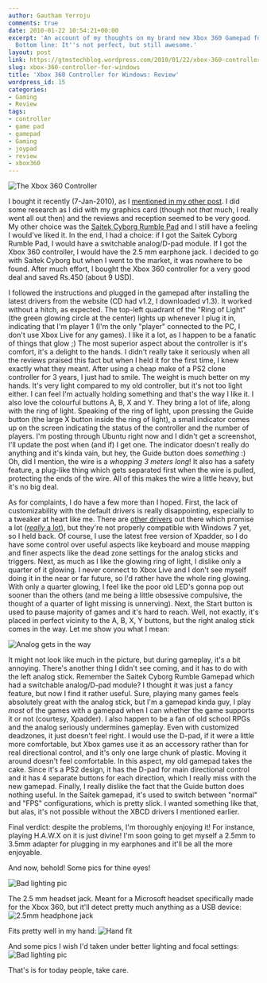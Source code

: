 ```yaml
---
author: Gautham Yerroju
comments: true
date: 2010-01-22 10:54:21+00:00
excerpt: 'An account of my thoughts on my brand new Xbox 360 Gamepad for Windows.
  Bottom line: It''s not perfect, but still awesome.'
layout: post
link: https://gtmstechblog.wordpress.com/2010/01/22/xbox-360-controller-for-windows/
slug: xbox-360-controller-for-windows
title: 'Xbox 360 Controller for Windows: Review'
wordpress_id: 15
categories:
- Gaming
- Review
tags:
- controller
- game pad
- gamepad
- Gaming
- joypad
- review
- xbox360
---
```

![The Xbox 360 Controller](images/2010-01-22-xbox-360-controller-for-windows/main.jpg)

I bought it recently (7-Jan-2010), as I [mentioned in my other post](http://gtmstechblog.wordpress.com/2010/01/21/new-brains-for-my-machine/ "The new brains for my machine"). I did some research as I did with my graphics card (though not _that_ much, I really went all out then) and the reviews and reception seemed to be very good. My other choice was the [Saitek Cyborg Rumble Pad](http://www.saitek.com/uk/prod/p3600.htm "Official product page") and I still have a feeling I would've liked it. In the end, I had a choice: if I got the Saitek Cyborg Rumble Pad, I would have a switchable analog/D-pad module. If I got the Xbox 360 controller, I would have the 2.5 mm earphone jack. I decided to go with Saitek Cyborg but when I went to the market, it was nowhere to be found. After much effort, I bought the Xbox 360 controller for a very good deal and saved Rs.450 (about 9 USD).

I followed the instructions and plugged in the gamepad after installing the latest drivers from the website (CD had v1.2, I downloaded v1.3). It worked without a hitch, as expected. The top-left quadrant of the "Ring of Light" (the green glowing circle at the center) lights up whenever I plug it in, indicating that I'm player 1 (I'm the only "player" connected to the PC, I don't use Xbox Live for any games). I like it a lot, as I happen to be a fanatic of things that glow ;) The most superior aspect about the controller is it's comfort, it's a delight to the hands. I didn't really take it seriously when all the reviews praised this fact but when I held it for the first time, I knew exactly what they meant. After using a cheap make of a PS2 clone controller for 3 years, I just had to smile. The weight is much better on my hands. It's very light compared to my old controller, but it's not too light either. I can feel I'm actually holding something and that's the way I like it. I also love the colourful buttons A, B, X and Y. They bring a lot of life, along with the ring of light. Speaking of the ring of light, upon pressing the Guide button (the large X button inside the ring of light), a small indicator comes up on the screen indicating the status of the controller and the number of players. I'm posting through Ubuntu right now and I didn't get a screenshot, I'll update the post when (and if) I get one. The indicator doesn't really do anything and it's kinda vain, but hey, the Guide button does _something_ :) Oh, did I mention, the wire is a _whopping 3 meters long_! It also has a safety feature, a plug-like thing which gets separated first when the wire is pulled, protecting the ends of the wire. All of this makes the wire a little heavy, but it's no big deal.

As for complaints, I do have a few more than I hoped. First, the lack of customizability with the default drivers is really disappointing, especially to a tweaker at heart like me. There are [other drivers](http://www.redcl0ud.com/xbcd.html "XBCD - XBox Controller Driver for Windows 98/2000/XP") out there which promise a lot ([_really_ a lot](http://xbcd360guide.50webs.com/ "XBCD 360 Install Guide (outdated)")), but they're not properly compatible with Windows 7 yet, so I held back. Of course, I use the latest free version of Xpadder, so I do have some control over useful aspects like keyboard and mouse mapping and finer aspects like the dead zone settings for the analog sticks and triggers. Next, as much as I like the glowing ring of light, I dislike only a quarter of it glowing. I never connect to Xbox Live and I don't see myself doing it in the near or far future, so I'd rather have the whole ring glowing. With only a quarter glowing, I feel like the poor old LED's gonna pop out sooner than the others (and me being a little obsessive compulsive, the thought of a quarter of light missing is unnerving). Next, the Start button is used to pause majority of games and it's hard to reach. Well, not exactly, it's placed in perfect vicinity to the A, B, X, Y buttons, but the right analog stick comes in the way. Let me show you what I mean:

![Analog gets in the way](images/2010-01-22-xbox-360-controller-for-windows/oops.jpg)

It might not look like much in the picture, but during gameplay, it's a bit annoying. There's another thing I didn't see coming, and it has to do with the left analog stick. Remember the Saitek Cyborg Rumble Gamepad which had a switchable analog/D-pad module? I thought it was just a fancy feature, but now I find it rather useful. Sure, playing many games feels absolutely great with the analog stick, but I'm a gamepad kinda guy, I play _most_ of the games with a gamepad when I can whether the game supports it or not (courtesy, Xpadder). I also happen to be a fan of old school RPGs and the analog seriously undermines gameplay. Even with customized deadzones, it just doesn't feel right. I would use the D-pad, if it were a little more comfortable, but Xbox games use it as an accessory rather than for real directional control, and it's only one large chunk of plastic. Moving it around doesn't feel comfortable. In this aspect, my old gamepad takes the cake. Since it's a PS2 design, it has the D-pad for main directional control and it has 4 separate buttons for each direction, which I really miss with the new gamepad. Finally, I really dislike the fact that the Guide button does nothing useful. In the Saitek gamepad, it's used to switch between "normal" and "FPS" configurations, which is pretty slick. I wanted something like that, but alas, it's not possible without the XBCD drivers I mentioned earlier.

Final verdict: despite the problems, I'm thoroughly enjoying it! For instance, playing H.A.W.X on it is just divine! I'm soon going to get myself a 2.5mm to 3.5mm adapter for plugging in my earphones and it'll be all the more enjoyable.

And now, behold! Some pics for thine eyes!

![Bad lighting pic](images/2010-01-22-xbox-360-controller-for-windows/pic1.jpg)

The 2.5 mm headset jack. Meant for a Microsoft headset specifically made for the Xbox 360, but it'll detect pretty much anything as a USB device:
![2.5mm headphone jack](images/2010-01-22-xbox-360-controller-for-windows/headphone_jack.jpg)

Fits pretty well in my hand:
![Hand fit](images/2010-01-22-xbox-360-controller-for-windows/hand_fit.jpg)

And some pics I wish I'd taken under better lighting and focal settings:
![Bad lighting pic](images/2010-01-22-xbox-360-controller-for-windows/low_light.jpg)

That's is for today people, take care.
